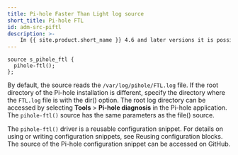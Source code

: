 ```yaml
---
title: Pi-hole Faster Than Light log source
short_title: Pi-hole FTL
id: adm-src-piftl
description: >-
    In {{ site.product.short_name }} 4.6 and later versions it is possible to collect logs of the Pi-hole FTL (Faster Than Light) application.
---
```


```config
source s_pihole_ftl {
  pihole-ftl();
};
```

By default, the source reads the `/var/log/pihole/FTL.log` file. If the root directory of the Pi-hole installation is different, specify the directory where the `FTL.log` file is with the dir() option. The root log directory can be accessed by selecting **Tools** > **Pi-hole diagnosis** in the Pi-hole application. The `pihole-ftl()` source has the same parameters as the file() source.

The `pihole-ftl()` driver is a reusable configuration snippet. For details on using or writing configuration snippets, see Reusing configuration blocks. The source of the Pi-hole configuration snippet can be accessed on GitHub.
